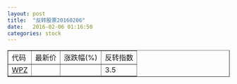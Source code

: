 ```yaml
---
layout: post
title:  "反转股票20160206"
date:   2016-02-06 01:16:50
categories: stock
---
```


<script type="text/javascript">
var stockList = []
stockList.push('gb_wpz');
</script>

<table border="1">
 <tr>
 <td>代码</td>
  <td>最新价</td>
  <td>涨跌幅(%)</td>
 <td>反转指数</td>
</tr>
  <tr id="wpz"><td><a href="http://stock.finance.sina.com.cn/usstock/quotes/WPZ.html" target="_blank">WPZ</a></td><td></td><td></td><td>3.5</td></tr>
</table>
